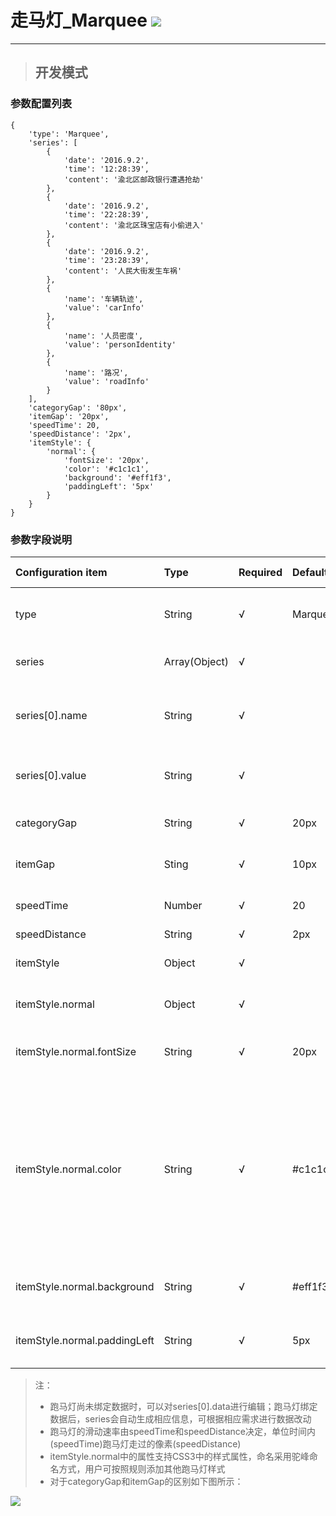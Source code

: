 # 走马灯\_Marquee ![](/assets/Marquee.png)

---

> ## 开发模式

### 参数配置列表

```
{
    'type': 'Marquee',
    'series': [
        {
            'date': '2016.9.2',
            'time': '12:28:39',
            'content': '渝北区邮政银行遭遇抢劫'
        },
        {
            'date': '2016.9.2',
            'time': '22:28:39',
            'content': '渝北区珠宝店有小偷进入'
        },
        {
            'date': '2016.9.2',
            'time': '23:28:39',
            'content': '人民大街发生车祸'
        },
        {
            'name': '车辆轨迹',
            'value': 'carInfo'
        },
        {
            'name': '人员密度',
            'value': 'personIdentity'
        },
        {
            'name': '路况',
            'value': 'roadInfo'
        }
    ],
    'categoryGap': '80px',
    'itemGap': '20px',
    'speedTime': 20,
    'speedDistance': '2px',
    'itemStyle': {
        'normal': {
            'fontSize': '20px',
            'color': '#c1c1c1',
            'background': '#eff1f3',
            'paddingLeft': '5px'
        }
    }
}
```

### 参数字段说明

| Configuration item | Type  | Required | Default | Optional parameters | Description |
| :--- | :--- | :--- | :--- | :--- | :--- |
| type | String | √ | Marquee |  | The type of the component is marquee |
| series | Array\(Object\) | √ |  |  | The data of the component |
| series\[0\].name | String | √ |  |  | The unique identification of the data, can not be repeated |
| series\[0\].value | String | √ |  |  | The text value of the data, can be repeated |
| categoryGap | String | √ | 20px |  | The gaps between the bars |
| itemGap | Sting | √ | 10px |  | The gaps between the data items |
| speedTime | Number | √ | 20 |  | The time speed unit is millisecond |
| speedDistance | String | √ | 2px |  | The rate  |
| itemStyle | Object | √ |  |  | The style of the component |
| itemStyle.normal | Object | √ |  |  | The normal style of the component |
| itemStyle.normal.fontSize | String | √ | 20px | font-size parameters is supported | The fontSize of the component |
| itemStyle.normal.color | String | √ | \#c1c1c1 | The color parameters including Color Name、HEX、RGB、RGBA、HSL、HSLA、transparent are supported | The color of the component |
| itemStyle.normal.background | String | √ | \#eff1f3 | all supported in css3 | The background style of the component |
| itemStyle.normal.paddingLeft | String | √ | 5px |  | The paddingLeft of the component |

> 注：
>
> * 跑马灯尚未绑定数据时，可以对series\[0\].data进行编辑；跑马灯绑定数据后，series会自动生成相应信息，可根据相应需求进行数据改动
> * 跑马灯的滑动速率由speedTime和speedDistance决定，单位时间内\(speedTime\)跑马灯走过的像素\(speedDistance\)
> * itemStyle.normal中的属性支持CSS3中的样式属性，命名采用驼峰命名方式，用户可按照规则添加其他跑马灯样式
> * 对于categoryGap和itemGap的区别如下图所示：

![](/assets/marquee01.png)

